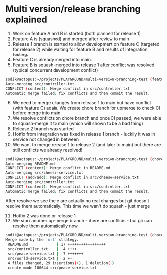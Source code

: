 # Multi version/release branching explained

1. Work on feature A and B is started (both planned for release 1)
2. Feature A is (squashed) and merged after review to main
3. Release 1 branch is started to allow development on feature C (targeted for release 2) while waiting for feature B and results of integration testing.
4. Feature C is already merged into main.
5. Feature B is squash-merged into release 1 after conflict was resolved (typical concurrent development conflict)

```bash
sodik@actopus:~/projects/PLAYGROUND/multi-version-branching-test (feature/feature-B)$ git merge release/1
Auto-merging src/controller.txt
CONFLICT (content): Merge conflict in src/controller.txt
Automatic merge failed; fix conflicts and then commit the result.
```

6. We need to merge changes from release 1 to main but have conflict (with feature C) again. We create chore branch for upmerge to check CI before merge into main. 
7. We resolve conflicts on chore branch and once CI passed, we were able to squash-merge it to main (which will shown to be a bad thing)
8. Release 2 branch was started
9. Hotfix from integration was fixed in release 1 branch - luckily it was in service not changed in between
10. We want to merge release 1 to release 2 (and later to main) but there are still conflicts we already resolved!

```bash
sodik@actopus:~/projects/PLAYGROUND/multi-version-branching-test (chore/release1-to-release2)$ git merge release/2
Auto-merging README.md
CONFLICT (content): Merge conflict in README.md
Auto-merging src/cheese-service.txt
CONFLICT (add/add): Merge conflict in src/cheese-service.txt
Auto-merging src/controller.txt
CONFLICT (content): Merge conflict in src/controller.txt
Automatic merge failed; fix conflicts and then commit the result.
```

After resolve we see there are actually no real changes but git doesn't resolve them automatically.
This time we wan't do squash - just merge

11. Hotfix 2 was done on release 1
12. We start another up-merge branch - there are conflicts - but git can resolve them automatically now

```bash
sodik@actopus:~/projects/PLAYGROUND/multi-version-branching-test (chore/release1-to-release2-2nd)$ git merge release/2
Merge made by the 'ort' strategy.
 README.md             | 17 +++++++++++++++++
 src/controller.txt    |  4 ++++
 src/peace-service.txt |  7 +++++++
 src/world-service.txt |  2 +-
 4 files changed, 29 insertions(+), 1 deletion(-)
 create mode 100644 src/peace-service.txt
```
